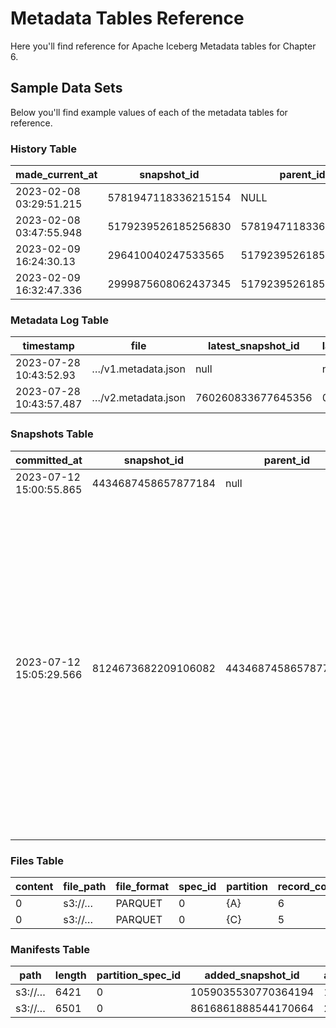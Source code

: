 # Metadata Tables Reference

Here you'll find reference for Apache Iceberg Metadata tables for Chapter 6.

## Sample Data Sets

Below you'll find example values of each of the metadata tables for reference.
### History Table

| made_current_at             | snapshot_id          | parent_id             | is_current_ancestor |
|-----------------------------|----------------------|-----------------------|----------------------|
| 2023-02-08 03:29:51.215     | 5781947118336215154  | NULL                  | true                 |
| 2023-02-08 03:47:55.948     | 5179239526185256830  | 5781947118336215154  | true                 |
| 2023-02-09 16:24:30.13      | 296410040247533565   | 5179239526185256830  | false                |
| 2023-02-09 16:32:47.336     | 2999875608062437345  | 5179239526185256830  | true                 |


### Metadata Log Table

| timestamp                | file                 | latest_snapshot_id    | latest_schema_id    | latest_sequence_number |
|--------------------------|----------------------|-----------------------|---------------------|------------------------|
| 2023-07-28 10:43:52.93  | …/v1.metadata.json  | null                  | null                | null                   |
| 2023-07-28 10:43:57.487 | …/v2.metadata.json  | 760260833677645356    | 0                   | 1                      |

### Snapshots Table

| committed_at               | snapshot_id         | parent_id           | operation | manifest_list                | summary                                                                                                   |
|---------------------------|---------------------|---------------------|-----------|------------------------------|-----------------------------------------------------------------------------------------------------------|
| 2023-07-12 15:00:55.865   | 4434687458657877184 | null                |           |                              |                                                                                                           |
| 2023-07-12 15:05:29.566   | 8124673682209106082 | 4434687458657877184 | append    | s3://…085be5d55ef1.avro | {added-data-files -> 20, added-records -> 50, total-records -> 50, total-files-size -> 0, total-data-files -> 20, total-delete-files -> 0, total-position-deletes -> 0, total-equality-deletes -> 0} |


### Files Table

| content | file_path | file_format | spec_id | partition | record_count | file_size_in_bytes | columns_sizes | values_counts | null_value_counts | nan_value_counts | lower_bounds | upper_bounds | key_metadata | split_offsets | equality_ids | sort_order_id | readable_metrics |
|---------|-----------|-------------|---------|-----------|--------------|--------------------|---------------|--------------|------------------|-----------------|--------------|--------------|--------------|---------------|--------------|---------------|------------------|
| 0       | s3://…    | PARQUET     | 0       | {A}       | 6            | 609                | {1 -> 83}     | {1 -> 6}     | {1 -> 0}         | {1 -> 0}        | {}           | {}           | {1 -> Adriana} | null          | null         | null          | 0                |
| 0       | s3://…    | PARQUET     | 0       | {C}       | 5            | 596                | {1 -> 70}     | {1 -> 5}     | {1 -> 0}         | {1 -> 0}        | {}           | {}           | {1 -> Camila}  | null          | null         | null          | 0                |


### Manifests Table

| path     | length | partition_spec_id | added_snapshot_id | added_data_files_count | existing_data_files_count | deleted_data_files_count | partition_summaries |
|----------|--------|-------------------|-------------------|------------------------|---------------------------|-------------------------|---------------------|
| s3://…   | 6421   | 0                 | 1059035530770364194 | 16                    | 0                         | 0                       | [{false, false, A, V}] |
| s3://…   | 6501   | 0                 | 8616861888544170664 | 20                    | 0                         | 0                       | [{false, false, A, Z}] |
